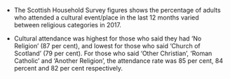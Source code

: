 * The Scottish Household Survey figures shows the percentage of adults who attended a cultural event/place in the last 12 months varied between religious categories in 2017. 

* Cultural attendance was highest for those who said they had ‘No Religion’ (87 per cent), and lowest for those who said ‘Church of Scotland’ (79 per cent). For those who said ‘Other Christian’, ‘Roman Catholic’ and ‘Another Religion’, the attendance rate was 85 per cent, 84 percent and 82 per cent respectively.



